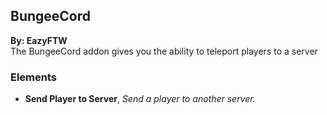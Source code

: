 ## BungeeCord
**By: EazyFTW**<br>
The BungeeCord addon gives you the ability to teleport players to a server
<br>

### Elements
* **Send Player to Server**, *Send a player to another server.*
